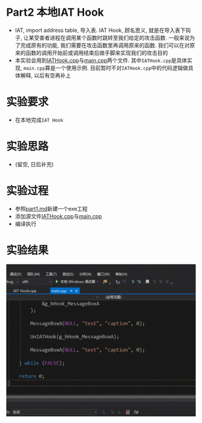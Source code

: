 # Part2 本地IAT Hook
- IAT, import address table, 导入表. IAT Hook, 顾名思义, 就是在导入表下钩子, 让某受害者进程在调用某个函数时跳转至我们给定的攻击函数. 一般来说为了完成原有的功能, 我们需要在攻击函数里再调用原来的函数. 我们可以在对原来的函数的调用开始前或调用结束后做手脚来实现我们的攻击目的
- 本实验会用到[IATHook.cpp](IATHook.cpp)与[main.cpp](main.cpp)两个文件. 其中`IATHook.cpp`是具体实现, `main.cpp`算是一个使用示例. 目前暂时不对`IATHook.cpp`中的代码逻辑做具体解释, 以后有空再补上

# 实验要求
- 在本地完成`IAT Hook`

# 实验思路
- (留空, 日后补充)

# 实验过程
- 参照[part1.md](../part1/part1.md)新建一个exe工程
- 添加源文件[IATHook.cpp](IATHook.cpp)与[main.cpp](main.cpp)
- 编译执行

# 实验结果
![](part2_result.gif)